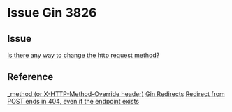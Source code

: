 # Issue Gin 3826

## Issue
[Is there any way to change the http request method?](https://github.com/gin-gonic/gin/issues/3826)

## Reference

[_method (or X-HTTP-Method-Override header)](https://developer.wordpress.org/rest-api/using-the-rest-api/global-parameters/#_method-or-x-http-method-override-header)
[Gin Redirects](https://gin-gonic.com/docs/examples/redirects/)
[Redirect from POST ends in 404, even if the endpoint exists](https://github.com/gin-gonic/gin/issues/444)
